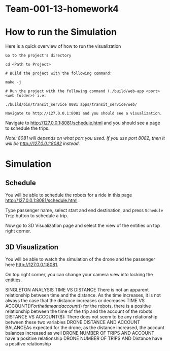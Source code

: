 # Team-001-13-homework4
# How to run the Simulation

Here is a quick overview of how to run the visualization

    Go to the project's directory
    
    cd <Path to Project>

    # Build the project with the following command:
    
    make -j
    
    # Run the project with the following command (./build/web-app <port> <web folder>) i.e:
        
    ./build/bin/transit_service 8081 apps/transit_service/web/

    Navigate to http://127.0.0.1:8081 and you should see a visualization.

Navigate to http://127.0.0.1:8081/schedule.html and you should see a page to schedule the trips.

*Note: 8081 will depends on what port you used. If you use port 8082, then it will be http://127.0.0.1:8082 instead.*

# Simulation

## Schedule
You will be able to schedule the robots for a ride in this page http://127.0.0.1:8081/schedule.html. 

Type passenger name, select start and end destination, and press `Schedule Trip` button to schedule a trip. 

Now go to 3D Visualization page and select the view of the entities on top right corner.

## 3D Visualization
You will be able to watch the simulation of the drone and the passenger here http://127.0.0.1:8081.

On top right corner, you can change your camera view into locking the entities.

SINGLETON ANALYSIS 
TIME VS DISTANCE There is not an apparent relationship between time and the distance. As the time increases, it is not always the case that the distance increases or decreases
TIME VS ACCOUNT($) For the time and account($) for the robots, there is a positive relationship between the time of the trip and the account of the robots 
DISTANCE VS ACCOUNT($): There does not seem to be any relationship between these two variables
DRONE DISTANCE AND ACCOUNT BALANCEAs expected for the drone, as the distance increased, the account balances increased as well
DRONE NUMBER OF TRIPS AND ACCOUNT have a positive relationship
DRONE NUMBER OF TRIPS AND Distance have a positive relationship
